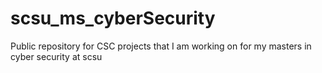 # scsu_ms_cyberSecurity
Public repository for CSC projects that I am working on for my masters in cyber security at scsu
